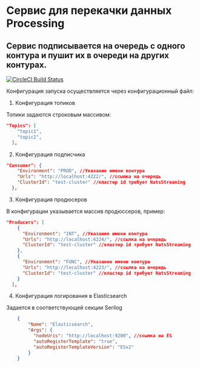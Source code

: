 # Сервис для перекачки данных Processing

## Сервис подписывается на очередь с одного контура и пушит их в очереди на других контурах.

[![CircleCI Build Status](https://circleci.com/github/DeployChef/FeedProxy/tree/master.svg?style=shield)](https://circleci.com/github/DeployChef/FeedProxy/tree/master)

Конфигурация запуска осуществляется через конфигурационный файл:

1. Конфигурация топиков

Топики задаются строковым массивом:

```json
"Topics": [
    "topic1",
    "topic2",
  ],
```

2. Конфигурация подписчика

```json
"Consumer": {
    "Environment": "PROD", //Указание имени контура
    "Urls": "http://localhost:4222/", //ссылка на очередь
    "ClusterId": "test-cluster" //кластер id требует NatsStreaming
  },
```

3. Конфигурация продюсеров

В конфигурации указывается массив продюссеров, пример:

```json
"Producers": [
    {
      "Environment": "INT", //Указание имени контура
      "Urls": "http://localhost:4224/", //ссылка на очередь
      "ClusterId": "test-cluster" //кластер id требует NatsStreaming
    },
    {
      "Environment": "FUNC", //Указание имени контура
      "Urls": "http://localhost:4223/", //ссылка на очередь
      "ClusterId": "test-cluster" //кластер id требует NatsStreaming
    }
  ],
```

4. Конфигурация логирования в Elasticsearch

Задается в соответствующей секции Serilog

```json
    {
        "Name": "Elasticsearch",
        "Args": {
          "nodeUris": "http://localhost:9200", //ссылка на ES
          "autoRegisterTemplate": "true",
          "autoRegisterTemplateVersion": "ESv2"
        }
    }
```

